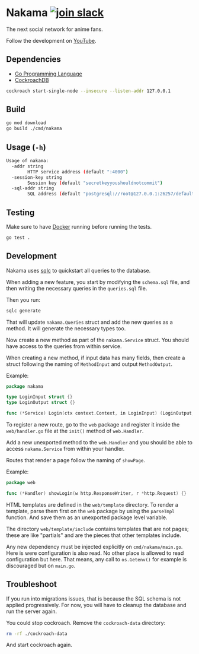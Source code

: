 # Nakama [![join slack](https://img.shields.io/badge/slack-join-none.svg?style=social&logo=slack)](https://join.slack.com/t/nakama-social/shared_invite/zt-143j6bzie-spuCdq79xIZJQa4DaPb0uQ)

The next social network for anime fans.

Follow the development on [YouTube](https://www.youtube.com/playlist?list=PLOzDrFftjC09iI8rgmj9JZr4bwImeUpkf).

## Dependencies

- [Go Programming Language](https://go.dev)
- [CockroachDB](https://cockroachlabs.com)

```bash
cockroach start-single-node --insecure --listen-addr 127.0.0.1
```

## Build

```bash
go mod download
go build ./cmd/nakama
```

## Usage (`-h`)

```bash
Usage of nakama:
  -addr string
        HTTP service address (default ":4000")
  -session-key string
        Session key (default "secretkeyyoushouldnotcommit")
  -sql-addr string
        SQL address (default "postgresql://root@127.0.0.1:26257/defaultdb?sslmode=disable")
```

## Testing

Make sure to have [Docker](https://www.docker.com/) running before running the tests.

```bash
go test .
```

## Development

Nakama uses [sqlc](https://sqlc.dev) to quickstart all queries to the database.

When adding a new feature, you start by modifying the `schema.sql` file,
and then writing the necessary queries in the `queries.sql` file.

Then you run:

```bash
sqlc generate
````

That will update `nakama.Queries` struct and add the new queries as a method.
It will generate the necessary types too.

Now create a new method as part of the `nakama.Service` struct.
You should have access to the queries from within service.

When creating a new method, if input data has many fields,
then create a struct following the naming of `MethodInput`
and output `MethodOutput`.

Example:

```go
package nakama

type LoginInput struct {}
type LoginOutput struct {}

func (*Service) Login(ctx context.Context, in LoginInput) (LoginOutput, error) {}
```

To register a new route, go to the `web` package
and register it inside the `web/handler.go` file
at the `init()` method of `web.Handler`.

Add a new unexported method to the `web.Handler` and you should be able to
access `nakama.Service` from within your handler.

Routes that render a page follow the naming of `showPage`.

Example:

```go
package web

func (*Handler) showLogin(w http.ResponseWriter, r *http.Request) {}
```

HTML templates are defined in the `web/template` directory.
To render a template, parse them first on the `web` package by using the
`parseTmpl` function. And save them as an unexported package level variable.

The directory `web/template/include` contains templates that are not pages;
these are like "partials" and are the pieces that other templates include.

Any new dependency must be injected explicitly on `cmd/nakama/main.go`.
Here is were configuration is also read. No other place is allowed to read
configuration but here. That means, any call to `os.Getenv()` for example
is discouraged but on `main.go`.

## Troubleshoot

If you run into migrations issues, that is because the SQL schema
is not applied progressively. For now, you will have to cleanup the database
and run the server again.

You could stop cockroach. Remove the `cockroach-data` directory:

```bash
rm -rf ./cockroach-data
```

And start cockroach again.
